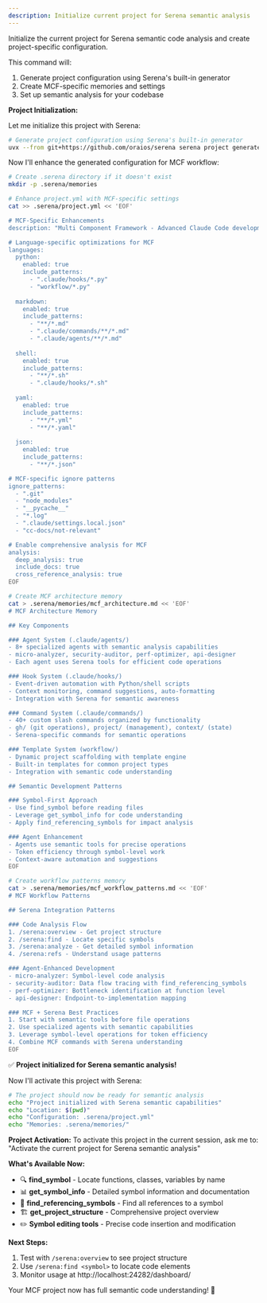 ```yaml
---
description: Initialize current project for Serena semantic analysis
---
```


Initialize the current project for Serena semantic code analysis and create project-specific configuration.

This command will:
1. Generate project configuration using Serena's built-in generator
2. Create MCF-specific memories and settings
3. Set up semantic analysis for your codebase

**Project Initialization:**

Let me initialize this project with Serena:

```bash
# Generate project configuration using Serena's built-in generator
uvx --from git+https://github.com/oraios/serena serena project generate-yml
```

Now I'll enhance the generated configuration for MCF workflow:

```bash
# Create .serena directory if it doesn't exist
mkdir -p .serena/memories

# Enhance project.yml with MCF-specific settings
cat >> .serena/project.yml << 'EOF'

# MCF-Specific Enhancements
description: "Multi Component Framework - Advanced Claude Code development automation with semantic analysis"

# Language-specific optimizations for MCF
languages:
  python:
    enabled: true
    include_patterns:
      - ".claude/hooks/*.py"
      - "workflow/*.py"
  
  markdown:
    enabled: true
    include_patterns:
      - "**/*.md"
      - ".claude/commands/**/*.md"
      - ".claude/agents/**/*.md"
  
  shell:
    enabled: true
    include_patterns:
      - "**/*.sh"
      - ".claude/hooks/*.sh"
  
  yaml:
    enabled: true
    include_patterns:
      - "**/*.yml"
      - "**/*.yaml"
  
  json:
    enabled: true
    include_patterns:
      - "**/*.json"

# MCF-specific ignore patterns
ignore_patterns:
  - ".git"
  - "node_modules"
  - "__pycache__"
  - "*.log"
  - ".claude/settings.local.json"
  - "cc-docs/not-relevant"

# Enable comprehensive analysis for MCF
analysis:
  deep_analysis: true
  include_docs: true
  cross_reference_analysis: true
EOF

# Create MCF architecture memory
cat > .serena/memories/mcf_architecture.md << 'EOF'
# MCF Architecture Memory

## Key Components

### Agent System (.claude/agents/)
- 8+ specialized agents with semantic analysis capabilities
- micro-analyzer, security-auditor, perf-optimizer, api-designer
- Each agent uses Serena tools for efficient code operations

### Hook System (.claude/hooks/)
- Event-driven automation with Python/shell scripts
- Context monitoring, command suggestions, auto-formatting
- Integration with Serena for semantic awareness

### Command System (.claude/commands/)
- 40+ custom slash commands organized by functionality
- gh/ (git operations), project/ (management), context/ (state)
- Serena-specific commands for semantic operations

### Template System (workflow/)
- Dynamic project scaffolding with template engine
- Built-in templates for common project types
- Integration with semantic code understanding

## Semantic Development Patterns

### Symbol-First Approach
- Use find_symbol before reading files
- Leverage get_symbol_info for code understanding
- Apply find_referencing_symbols for impact analysis

### Agent Enhancement
- Agents use semantic tools for precise operations
- Token efficiency through symbol-level work
- Context-aware automation and suggestions
EOF

# Create workflow patterns memory
cat > .serena/memories/mcf_workflow_patterns.md << 'EOF'
# MCF Workflow Patterns

## Serena Integration Patterns

### Code Analysis Flow
1. /serena:overview - Get project structure
2. /serena:find - Locate specific symbols
3. /serena:analyze - Get detailed symbol information
4. /serena:refs - Understand usage patterns

### Agent-Enhanced Development
- micro-analyzer: Symbol-level code analysis
- security-auditor: Data flow tracing with find_referencing_symbols
- perf-optimizer: Bottleneck identification at function level
- api-designer: Endpoint-to-implementation mapping

### MCF + Serena Best Practices
1. Start with semantic tools before file operations
2. Use specialized agents with semantic capabilities
3. Leverage symbol-level operations for token efficiency
4. Combine MCF commands with Serena understanding
EOF
```

✅ **Project initialized for Serena semantic analysis!**

Now I'll activate this project with Serena:

```bash
# The project should now be ready for semantic analysis
echo "Project initialized with Serena semantic capabilities"
echo "Location: $(pwd)"
echo "Configuration: .serena/project.yml"
echo "Memories: .serena/memories/"
```

**Project Activation:**
To activate this project in the current session, ask me to:
"Activate the current project for Serena semantic analysis"

**What's Available Now:**
- 🔍 **find_symbol** - Locate functions, classes, variables by name
- 📊 **get_symbol_info** - Detailed symbol information and documentation  
- 🔗 **find_referencing_symbols** - Find all references to a symbol
- 🏗️ **get_project_structure** - Comprehensive project overview
- ✏️ **Symbol editing tools** - Precise code insertion and modification

**Next Steps:**
1. Test with `/serena:overview` to see project structure
2. Use `/serena:find <symbol>` to locate code elements
3. Monitor usage at http://localhost:24282/dashboard/

Your MCF project now has full semantic code understanding! 🚀
